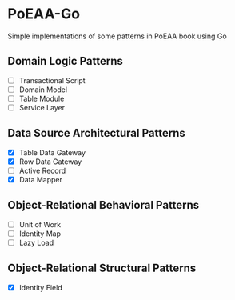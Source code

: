 # PoEAA-Go
Simple implementations of some patterns in PoEAA book using Go

## Domain Logic Patterns
- [ ] Transactional Script
- [ ] Domain Model
- [ ] Table Module
- [ ] Service Layer
## Data Source Architectural Patterns
- [x] Table Data Gateway
- [x] Row Data Gateway
- [ ] Active Record
- [x] Data Mapper
## Object-Relational Behavioral Patterns
- [ ] Unit of Work
- [ ] Identity Map
- [ ] Lazy Load
## Object-Relational Structural Patterns
- [x] Identity Field
